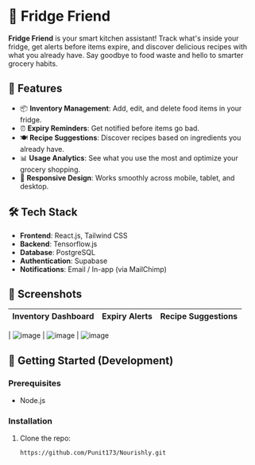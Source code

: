# 🧊 Fridge Friend

**Fridge Friend** is your smart kitchen assistant! Track what's inside your fridge, get alerts before items expire, and discover delicious recipes with what you already have. Say goodbye to food waste and hello to smarter grocery habits.

## 🚀 Features

- 📦 **Inventory Management**: Add, edit, and delete food items in your fridge.
- ⏰ **Expiry Reminders**: Get notified before items go bad.
- 🍽️ **Recipe Suggestions**: Discover recipes based on ingredients you already have.
- 📊 **Usage Analytics**: See what you use the most and optimize your grocery shopping.
- 📱 **Responsive Design**: Works smoothly across mobile, tablet, and desktop.

## 🛠️ Tech Stack

- **Frontend**: React.js, Tailwind CSS
- **Backend**: Tensorflow.js
- **Database**: PostgreSQL
- **Authentication**: Supabase
- **Notifications**: Email / In-app (via MailChimp)

## 📸 Screenshots

| Inventory Dashboard | Expiry Alerts | Recipe Suggestions |
| ------------------- | ------------- | ------------------ |

| ![image](https://github.com/user-attachments/assets/9174bc6f-e64a-486f-952c-cd0ad0d60e14)
| ![image](https://github.com/user-attachments/assets/d5f0a7b1-c811-476f-9cff-f6055a8efd44)
| ![image](https://github.com/user-attachments/assets/d9e35886-ac99-41a0-a8f8-b0aa6b7a98c1)

## 🧪 Getting Started (Development)

### Prerequisites

- Node.js

### Installation

1. Clone the repo:
   ```bash
   https://github.com/Punit173/Nourishly.git
   ```
